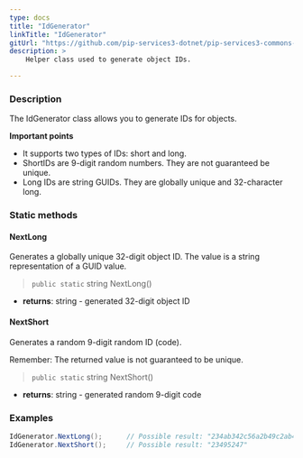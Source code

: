 ```yaml
---
type: docs
title: "IdGenerator"
linkTitle: "IdGenerator"
gitUrl: "https://github.com/pip-services3-dotnet/pip-services3-commons-dotnet"
description: > 
    Helper class used to generate object IDs.

---
```


### Description

The IdGenerator class allows you to generate IDs for objects. 

**Important points**

- It supports two types of IDs: short and long.
- ShortIDs are 9-digit random numbers. They are not guaranteed be unique.
- Long IDs are string GUIDs. They are globally unique and 32-character long.

### Static methods

#### NextLong
Generates a globally unique 32-digit object ID.
The value is a string representation of a GUID value.

> `public static` string NextLong()

- **returns**: string - generated 32-digit object ID


#### NextShort
Generates a random 9-digit random ID (code).

Remember: The returned value is not guaranteed to be unique.

> `public static` string NextShort()

- **returns**: string - generated random 9-digit code

### Examples

```cs
IdGenerator.NextLong();      // Possible result: "234ab342c56a2b49c2ab42bf23ff991ac"
IdGenerator.NextShort();     // Possible result: "23495247"
```
